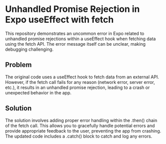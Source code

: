 # Unhandled Promise Rejection in Expo useEffect with fetch
This repository demonstrates an uncommon error in Expo related to unhandled promise rejections within a useEffect hook when fetching data using the fetch API. The error message itself can be unclear, making debugging challenging.

## Problem
The original code uses a useEffect hook to fetch data from an external API. However, if the fetch call fails for any reason (network error, server error, etc.), it results in an unhandled promise rejection, leading to a crash or unexpected behavior in the app.

## Solution
The solution involves adding proper error handling within the .then() chain of the fetch call. This allows you to gracefully handle potential errors and provide appropriate feedback to the user, preventing the app from crashing.  The updated code includes a .catch() block to catch and log any errors.
